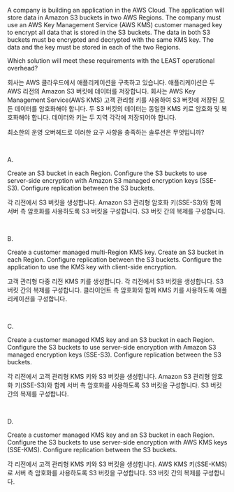 A company is building an application in the AWS Cloud. The application will store data in Amazon S3 buckets in two AWS Regions. The company must use an AWS Key Management Service (AWS KMS) customer managed key to encrypt all data that is stored in the S3 buckets. The data in both S3 buckets must be encrypted and decrypted with the same KMS key. The data and the key must be stored in each of the two Regions.

Which solution will meet these requirements with the LEAST operational overhead?

회사는 AWS 클라우드에서 애플리케이션을 구축하고 있습니다. 애플리케이션은 두 AWS 리전의 Amazon S3 버킷에 데이터를 저장합니다. 회사는 AWS Key Management Service(AWS KMS) 고객 관리형 키를 사용하여 S3 버킷에 저장된 모든 데이터를 암호화해야 합니다. 두 S3 버킷의 데이터는 동일한 KMS 키로 암호화 및 복호화해야 합니다. 데이터와 키는 두 지역 각각에 저장되어야 합니다.

최소한의 운영 오버헤드로 이러한 요구 사항을 충족하는 솔루션은 무엇입니까?

​

A.

Create an S3 bucket in each Region. Configure the S3 buckets to use server-side encryption with Amazon S3 managed encryption keys (SSE-S3). Configure replication between the S3 buckets.

각 리전에서 S3 버킷을 생성합니다. Amazon S3 관리형 암호화 키(SSE-S3)와 함께 서버 측 암호화를 사용하도록 S3 버킷을 구성합니다. S3 버킷 간의 복제를 구성합니다.

​

B.

Create a customer managed multi-Region KMS key. Create an S3 bucket in each Region. Configure replication between the S3 buckets. Configure the application to use the KMS key with client-side encryption.

고객 관리형 다중 리전 KMS 키를 생성합니다. 각 리전에서 S3 버킷을 생성합니다. S3 버킷 간의 복제를 구성합니다. 클라이언트 측 암호화와 함께 KMS 키를 사용하도록 애플리케이션을 구성합니다.

​

C.

Create a customer managed KMS key and an S3 bucket in each Region. Configure the S3 buckets to use server-side encryption with Amazon S3 managed encryption keys (SSE-S3). Configure replication between the S3 buckets.

각 리전에서 고객 관리형 KMS 키와 S3 버킷을 생성합니다. Amazon S3 관리형 암호화 키(SSE-S3)와 함께 서버 측 암호화를 사용하도록 S3 버킷을 구성합니다. S3 버킷 간의 복제를 구성합니다.

​

D.

Create a customer managed KMS key and an S3 bucket in each Region. Configure the S3 buckets to use server-side encryption with AWS KMS keys (SSE-KMS). Configure replication between the S3 buckets.

각 리전에서 고객 관리형 KMS 키와 S3 버킷을 생성합니다. AWS KMS 키(SSE-KMS)로 서버 측 암호화를 사용하도록 S3 버킷을 구성합니다. S3 버킷 간의 복제를 구성합니다.
